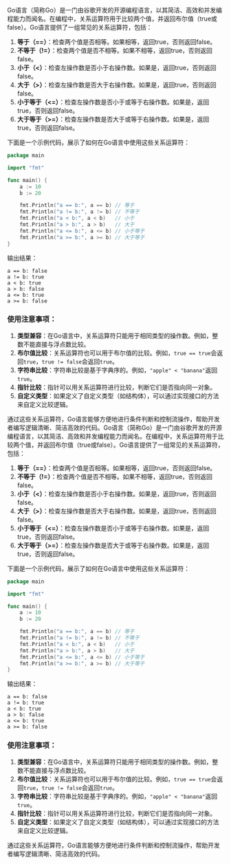 Go语言（简称Go）是一门由谷歌开发的开源编程语言，以其简洁、高效和并发编程能力而闻名。在编程中，关系运算符用于比较两个值，并返回布尔值（true或false）。Go语言提供了一组常见的关系运算符，包括：

1. **等于（==）**：检查两个值是否相等。如果相等，返回true，否则返回false。
2. **不等于（!=）**：检查两个值是否不相等。如果不相等，返回true，否则返回false。
3. **小于（<）**：检查左操作数是否小于右操作数。如果是，返回true，否则返回false。
4. **大于（>）**：检查左操作数是否大于右操作数。如果是，返回true，否则返回false。
5. **小于等于（<=）**：检查左操作数是否小于或等于右操作数。如果是，返回true，否则返回false。
6. **大于等于（>=）**：检查左操作数是否大于或等于右操作数。如果是，返回true，否则返回false。

下面是一个示例代码，展示了如何在Go语言中使用这些关系运算符：

```go
package main

import "fmt"

func main() {
    a := 10
    b := 20

    fmt.Println("a == b:", a == b) // 等于
    fmt.Println("a != b:", a != b) // 不等于
    fmt.Println("a < b:", a < b)   // 小于
    fmt.Println("a > b:", a > b)   // 大于
    fmt.Println("a <= b:", a <= b) // 小于等于
    fmt.Println("a >= b:", a >= b) // 大于等于
}
```

输出结果：
```
a == b: false
a != b: true
a < b: true
a > b: false
a <= b: true
a >= b: false
```

### 使用注意事项：

1. **类型兼容**：在Go语言中，关系运算符只能用于相同类型的操作数。例如，整数不能直接与浮点数比较。
2. **布尔值比较**：关系运算符也可以用于布尔值的比较。例如，`true == true`会返回`true`，`true != false`会返回`true`。
3. **字符串比较**：字符串比较是基于字典序的。例如，`"apple" < "banana"`返回`true`。
4. **指针比较**：指针可以用关系运算符进行比较，判断它们是否指向同一对象。
5. **自定义类型**：如果定义了自定义类型（如结构体），可以通过实现接口的方法来自定义比较逻辑。

通过这些关系运算符，Go语言能够方便地进行条件判断和控制流操作，帮助开发者编写逻辑清晰、简洁高效的代码。Go语言（简称Go）是一门由谷歌开发的开源编程语言，以其简洁、高效和并发编程能力而闻名。在编程中，关系运算符用于比较两个值，并返回布尔值（true或false）。Go语言提供了一组常见的关系运算符，包括：

1. **等于（==）**：检查两个值是否相等。如果相等，返回true，否则返回false。
2. **不等于（!=）**：检查两个值是否不相等。如果不相等，返回true，否则返回false。
3. **小于（<）**：检查左操作数是否小于右操作数。如果是，返回true，否则返回false。
4. **大于（>）**：检查左操作数是否大于右操作数。如果是，返回true，否则返回false。
5. **小于等于（<=）**：检查左操作数是否小于或等于右操作数。如果是，返回true，否则返回false。
6. **大于等于（>=）**：检查左操作数是否大于或等于右操作数。如果是，返回true，否则返回false。

下面是一个示例代码，展示了如何在Go语言中使用这些关系运算符：

```go
package main

import "fmt"

func main() {
    a := 10
    b := 20

    fmt.Println("a == b:", a == b) // 等于
    fmt.Println("a != b:", a != b) // 不等于
    fmt.Println("a < b:", a < b)   // 小于
    fmt.Println("a > b:", a > b)   // 大于
    fmt.Println("a <= b:", a <= b) // 小于等于
    fmt.Println("a >= b:", a >= b) // 大于等于
}
```

输出结果：
```
a == b: false
a != b: true
a < b: true
a > b: false
a <= b: true
a >= b: false
```

### 使用注意事项：

1. **类型兼容**：在Go语言中，关系运算符只能用于相同类型的操作数。例如，整数不能直接与浮点数比较。
2. **布尔值比较**：关系运算符也可以用于布尔值的比较。例如，`true == true`会返回`true`，`true != false`会返回`true`。
3. **字符串比较**：字符串比较是基于字典序的。例如，`"apple" < "banana"`返回`true`。
4. **指针比较**：指针可以用关系运算符进行比较，判断它们是否指向同一对象。
5. **自定义类型**：如果定义了自定义类型（如结构体），可以通过实现接口的方法来自定义比较逻辑。

通过这些关系运算符，Go语言能够方便地进行条件判断和控制流操作，帮助开发者编写逻辑清晰、简洁高效的代码。